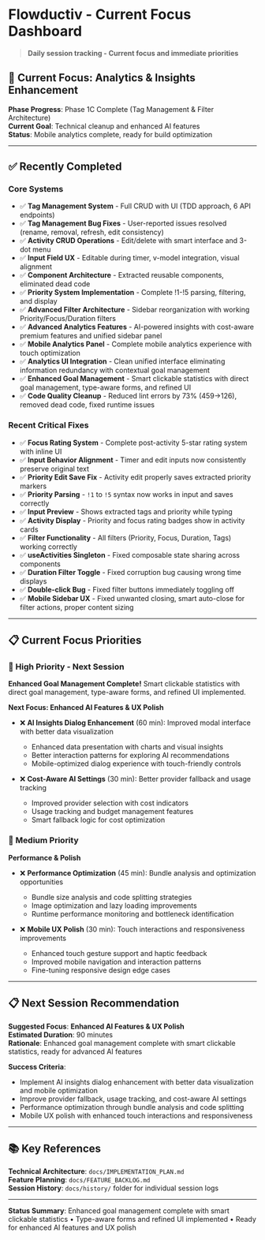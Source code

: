 # Flowductiv - Current Focus Dashboard

> **Daily session tracking - Current focus and immediate priorities**

## 🎯 **Current Focus: Analytics & Insights Enhancement**

**Phase Progress**: Phase 1C Complete (Tag Management & Filter Architecture)  
**Current Goal**: Technical cleanup and enhanced AI features  
**Status**: Mobile analytics complete, ready for build optimization

---

## ✅ **Recently Completed**

### **Core Systems**
- ✅ **Tag Management System** - Full CRUD with UI (TDD approach, 6 API endpoints)
- ✅ **Tag Management Bug Fixes** - User-reported issues resolved (rename, removal, refresh, edit consistency)
- ✅ **Activity CRUD Operations** - Edit/delete with smart interface and 3-dot menu
- ✅ **Input Field UX** - Editable during timer, v-model integration, visual alignment
- ✅ **Component Architecture** - Extracted reusable components, eliminated dead code
- ✅ **Priority System Implementation** - Complete !1-!5 parsing, filtering, and display
- ✅ **Advanced Filter Architecture** - Sidebar reorganization with working Priority/Focus/Duration filters
- ✅ **Advanced Analytics Features** - AI-powered insights with cost-aware premium features and unified sidebar panel
- ✅ **Mobile Analytics Panel** - Complete mobile analytics experience with touch optimization
- ✅ **Analytics UI Integration** - Clean unified interface eliminating information redundancy with contextual goal management
- ✅ **Enhanced Goal Management** - Smart clickable statistics with direct goal management, type-aware forms, and refined UI
- ✅ **Code Quality Cleanup** - Reduced lint errors by 73% (459→126), removed dead code, fixed runtime issues

### **Recent Critical Fixes**
- ✅ **Focus Rating System** - Complete post-activity 5-star rating system with inline UI
- ✅ **Input Behavior Alignment** - Timer and edit inputs now consistently preserve original text
- ✅ **Priority Edit Save Fix** - Activity edit properly saves extracted priority markers  
- ✅ **Priority Parsing** - `!1` to `!5` syntax now works in input and saves correctly
- ✅ **Input Preview** - Shows extracted tags and priority while typing
- ✅ **Activity Display** - Priority and focus rating badges show in activity cards
- ✅ **Filter Functionality** - All filters (Priority, Focus, Duration, Tags) working correctly
- ✅ **useActivities Singleton** - Fixed composable state sharing across components
- ✅ **Duration Filter Toggle** - Fixed corruption bug causing wrong time displays
- ✅ **Double-click Bug** - Fixed filter buttons immediately toggling off
- ✅ **Mobile Sidebar UX** - Fixed unwanted closing, smart auto-close for filter actions, proper content sizing

---

## 📋 **Current Focus Priorities**

### **🎯 High Priority - Next Session**

**Enhanced Goal Management Complete!** Smart clickable statistics with direct goal management, type-aware forms, and refined UI implemented.

**Next Focus: Enhanced AI Features & UX Polish**
- ❌ **AI Insights Dialog Enhancement** (60 min): Improved modal interface with better data visualization
  - Enhanced data presentation with charts and visual insights
  - Better interaction patterns for exploring AI recommendations
  - Mobile-optimized dialog experience with touch-friendly controls

- ❌ **Cost-Aware AI Settings** (30 min): Better provider fallback and usage tracking
  - Improved provider selection with cost indicators
  - Usage tracking and budget management features
  - Smart fallback logic for cost optimization

### **🎨 Medium Priority**

**Performance & Polish**
- ❌ **Performance Optimization** (45 min): Bundle analysis and optimization opportunities
  - Bundle size analysis and code splitting strategies
  - Image optimization and lazy loading improvements
  - Runtime performance monitoring and bottleneck identification

- ❌ **Mobile UX Polish** (30 min): Touch interactions and responsiveness improvements
  - Enhanced touch gesture support and haptic feedback
  - Improved mobile navigation and interaction patterns
  - Fine-tuning responsive design edge cases


---

## **📋 Next Session Recommendation**

**Suggested Focus**: **Enhanced AI Features & UX Polish**  
**Estimated Duration**: 90 minutes  
**Rationale**: Enhanced goal management complete with smart clickable statistics, ready for advanced AI features

**Success Criteria**:
- Implement AI insights dialog enhancement with better data visualization and mobile optimization
- Improve provider fallback, usage tracking, and cost-aware AI settings
- Performance optimization through bundle analysis and code splitting
- Mobile UX polish with enhanced touch interactions and responsiveness

---

## 📚 **Key References**

**Technical Architecture**: `docs/IMPLEMENTATION_PLAN.md`  
**Feature Planning**: `docs/FEATURE_BACKLOG.md`  
**Session History**: `docs/history/` folder for individual session logs  

---

**Status Summary**: Enhanced goal management complete with smart clickable statistics • Type-aware forms and refined UI implemented • Ready for enhanced AI features and UX polish